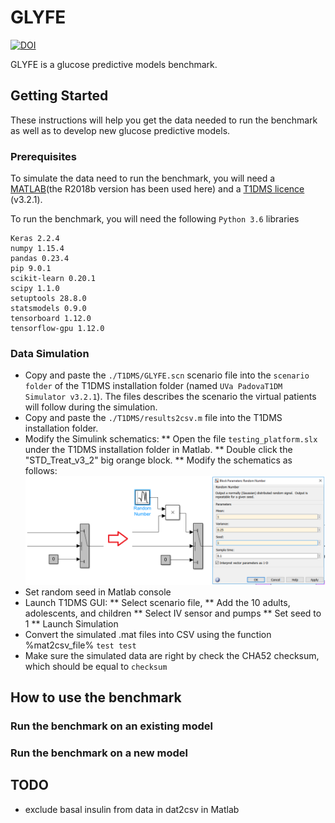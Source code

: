 # GLYFE

[![DOI](https://zenodo.org/badge/184261006.svg)](https://zenodo.org/badge/latestdoi/184261006)

GLYFE is a glucose predictive models benchmark. <!--It has been described in the paper "GLYFE: Benchmark of Personalized Glucose
Predictive Models in Type 1 Diabetes", published in IEEE Transactions on Biomedical Engineering.-->

## Getting Started

These instructions will help you get the data needed to run the benchmark as well as to develop new glucose predictive models.

### Prerequisites

To simulate the data need to run the benchmark, you will need a [MATLAB](https://fr.mathworks.com/products/matlab.html)(the R2018b version has been used here) and a [T1DMS licence](https://tegvirginia.com/software/t1dms/) (v3.2.1).

To run the benchmark, you will need the following ```Python 3.6``` libraries
```
Keras 2.2.4
numpy 1.15.4
pandas 0.23.4
pip 9.0.1
scikit-learn 0.20.1
scipy 1.1.0
setuptools 28.8.0
statsmodels 0.9.0
tensorboard 1.12.0
tensorflow-gpu 1.12.0
```

### Data Simulation

* Copy and paste the ```./T1DMS/GLYFE.scn``` scenario file into the ```scenario folder``` of the T1DMS installation folder (named ```UVa PadovaT1DM Simulator v3.2.1```). The files describes the scenario the virtual patients will follow during the simulation.
* Copy and paste the ```./T1DMS/results2csv.m``` file into the T1DMS installation folder.
* Modify the Simulink schematics:
** Open the file ```testing_platform.slx``` under the T1DMS installation folder in Matlab.
** Double click the "STD_Treat_v3_2" big orange block.
** Modify the schematics as follows:
![alt text](_T1DMS/simulink_schematics_change.png)
* Set random seed in Matlab console
* Launch T1DMS GUI:
** Select scenario file, 
** Add the 10 adults, adolescents, and children
** Select IV sensor and pumps
** Set seed to 1
** Launch Simulation
* Convert the simulated .mat files into CSV using the function %mat2csv_file%
``` test test ```
* Make sure the simulated data are right by check the CHA52 checksum, which should be equal to
``` checksum ```

## How to use the benchmark

### Run the benchmark on an existing model

### Run the benchmark on a new model


## TODO

* exclude basal insulin from data in dat2csv in Matlab
